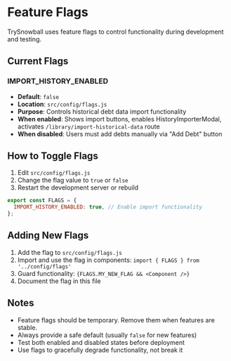 # Feature Flags

TrySnowball uses feature flags to control functionality during development and testing.

## Current Flags

### IMPORT_HISTORY_ENABLED
- **Default**: `false`
- **Location**: `src/config/flags.js`
- **Purpose**: Controls historical debt data import functionality
- **When enabled**: Shows import buttons, enables HistoryImporterModal, activates `/library/import-historical-data` route
- **When disabled**: Users must add debts manually via "Add Debt" button

## How to Toggle Flags

1. Edit `src/config/flags.js`
2. Change the flag value to `true` or `false`
3. Restart the development server or rebuild

```javascript
export const FLAGS = {
  IMPORT_HISTORY_ENABLED: true, // Enable import functionality
};
```

## Adding New Flags

1. Add the flag to `src/config/flags.js`
2. Import and use the flag in components: `import { FLAGS } from '../config/flags'`
3. Guard functionality: `{FLAGS.MY_NEW_FLAG && <Component />}`
4. Document the flag in this file

## Notes

- Feature flags should be temporary. Remove them when features are stable.
- Always provide a safe default (usually `false` for new features)
- Test both enabled and disabled states before deployment
- Use flags to gracefully degrade functionality, not break it